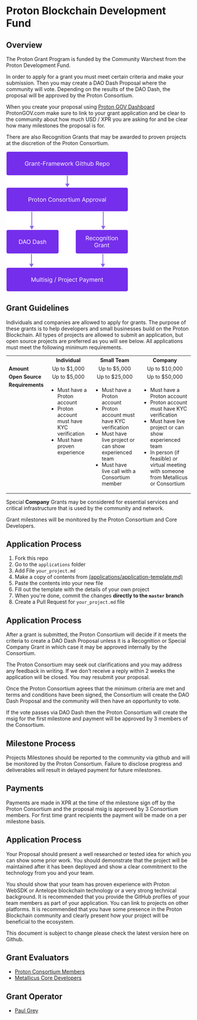 # Proton Blockchain Development Fund
## Overview

The Proton Grant Program is funded by the Community Warchest from the Proton Development Fund.

In order to apply for a grant you must meet certain criteria and make your submission. Then you may create a DAO Dash Proposal where the community will vote. Depending on the results of the DAO Dash, the proposal will be approved by the Proton Consortium.

When you create your proposal using [Proton GOV Dashboard](https://www.protongov.com)
ProtonGOV.com make sure to link to your grant application and be clear to the community about how much USD / XPR you are asking for and be clear how many milestones the proposal is for.

There are also Recognition Grants that may be awarded to proven projects at the discretion of the Proton Consortium.

<img src="img/grant-flow.png" />

## Grant Guidelines

Individuals and companies are allowed to apply for grants. The purpose of these grants is to help developers and small businesses build on the Proton Blockchain. All types of projects are allowed to submit an application, but open source projects are preferred as you will see below. All applications must meet the following minimum requirements.

<table width="100%">
  <tr><th>&nbsp;</th><th>Individual</th><th>Small Team</th><th>Company</th></tr>
  <tr><td><b>Amount</b></td><td align="center">Up to $1,000</td><td align="center">Up to $5,000</td><td align="center">Up to $10,000</td></tr>
  <tr><td><b>Open Source</b></td><td align="center">Up to $5,000</td><td align="center">Up to $25,000</td><td align="center">Up to $50,000</td></tr>
  <tr>
    <td valign="top"><b>Requirements</b></td>
    <td valign="top"><ul><li>Must have a Proton account</li><li>Proton account must have KYC verification</li><li>Must have proven experience</li></ul></td>
    <td valign="top"><ul><li>Must have a Proton account</li><li>Proton account must have KYC verification</li><li>Must have live project or can show experienced team</li><li>Must have live call with a Consortium member
</li></ul></td>
    <td valign="top"><ul><li>Must have a Proton account</li><li>Proton account must have KYC verification</li><li>Must have live project or can show experienced team</li><li>In person (if feasible) or virtual meeting with someone from Metallicus or Consortium</li></ul></td>
  </tr>
</table>

Special **Company** Grants may be considered for essential services and critical infrastructure that is used by the community and network.

Grant milestones will be monitored by the Proton Consortium and Core Developers.

## Application Process

1. Fork this repo 
2. Go to the `applications` folder
3. Add File `your_project.md` 
4. Make a copy of contents from [(applications/application-template.md)](applications/application-template.md) 
5. Paste the contents into your new file
6. Fill out the template with the details of your own project 
7. When you're done, commit the changes **directly to the `master` branch**
8. Create a Pull Request for `your_project.md` file

## Application Process

After a grant is submitted, the Proton Consortium will decide if it meets the criteria to create a DAO Dash Proposal unless it is a Recognition or Special Company Grant in which case it may be approved internally by the Consortium. 

The Proton Consortium may seek out clarifications and you may address any feedback in writing. If we don’t receive a reply within 2 weeks the application will be closed. You may resubmit your proposal.

Once the Proton Consortium agrees that the minimum criteria are met and terms and conditions have been signed, the Consortium will create the DAO Dash Proposal and the community will then have an opportunity to vote. 

If the vote passes via DAO Dash then the Proton Consortium will create the msig for the first milestone and payment will be approved by 3 members of the Consortium.

## Milestone Process

Projects Milestones should be reported to the community via github and will be monitored by the Proton Consortium. Failure to disclose progress and deliverables will result in delayed payment for future milestones.

## Payments

Payments are made in XPR at the time of the milestone sign off by the Proton Consortium and the proposal msig is approved by 3 Consortium members. For first time grant recipients the payment will be made on a per milestone basis.

## Application Process

Your Proposal should present a well researched or tested idea for which you can show some prior work. You should demonstrate that the project will be maintained after it has been deployed and show a clear commitment to the technology from you and your team. 

You should show that your team has proven experience with Proton WebSDK or Antelope blockchain technology or a very strong technical background. It is recommended that you provide the GitHub profiles of your team members as part of your application. You can link to projects on other platforms. It is recommended that you have some presence in the Proton Blockchain community and clearly present how your project will be beneficial to the ecosystem.

This document is subject to change please check the latest version here on Github.

## Grant Evaluators

- [Proton Consortium Members](https://www.proton.org/about)
- [Metallicus Core Developers](https://github.com/metallicusdev)

## Grant Operator

- [Paul Grey](https://github.com/paulgnz)

